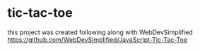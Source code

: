# tic-tac-toe

this project was created following along with WebDevSimplified
https://github.com/WebDevSimplified/JavaScript-Tic-Tac-Toe

